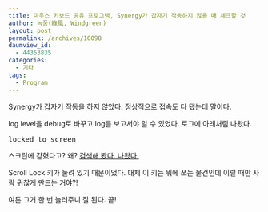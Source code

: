 ```yaml
---
title: 마우스 키보드 공유 프로그램, Synergy가 갑자기 작동하지 않을 때 체크할 것
author: 녹풍(綠風, Windgreen)
layout: post
permalink: /archives/10098
daumview_id:
  - 44353835
categories:
  - 기타
tags:
  - Program
---
```

Synergy가 갑자기 작동을 하지 않았다. 정상적으로 접속도 다 됐는데 말이다.

log level을 debug로 바꾸고 log를 보고서야 알 수 있었다. 로그에 아래처럼 나왔다.

<pre>locked to screen</pre>

스크린에 갇혔다고? 왜? [검색해 봤다. 나왔다.][1]

Scroll Lock 키가 눌려 있기 때문이었다. 대체 이 키는 뭐에 쓰는 물건인데 이럴 때만 사람 귀찮게 만드는 거야?!

여튼 그거 한 번 눌러주니 잘 된다. 끝!

 [1]: http://blog.ajperrins.com/2011/10/synergy-locked-to-screen.html